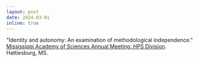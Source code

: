 ```yaml
---
layout: post
date: 2024-03-01
inline: true
---
```


"Identity and autonomy: An examination of methodological independence." [Mississippi Academy of Sciences Annual Meeting: HPS Division](https://loighic.net/mas_hps/2024program/). Hattiesburg, MS.